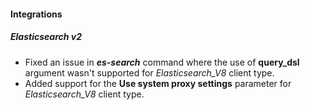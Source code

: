 
#### Integrations

##### Elasticsearch v2

- Fixed an issue in ***es-search*** command where the use of **query_dsl** argument wasn't supported for *Elasticsearch_V8* client type.
- Added support for the **Use system proxy settings** parameter for *Elasticsearch_V8* client type.
